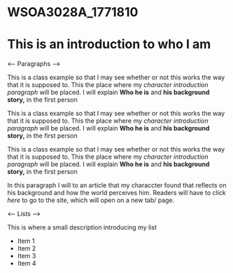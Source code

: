 # WSOA3028A_1771810

<!DOCTYPE html>
<html>
<head>
<title> Class Example Of HTML</title>
</head>
<body>
<h1>This is an introduction to who I am</h1>
<-- Paragraphs -->
<p> This is a class example so that I may see whether or not this works the way that it is supposed to. This the place where my <em>character introduction paragraph</em> will be placed. I will explain <strong>Who he is</strong> and <strong>his background story,</strong> in the first person</p>

<p> This is a class example so that I may see whether or not this works the way that it is supposed to. This the place where my <em>character introduction paragraph</em> will be placed. I will explain <strong>Who he is</strong> and <strong>his background story,</strong> in the first person</p>

<p> This is a class example so that I may see whether or not this works the way that it is supposed to. This the place where my <em>character introduction paragraph</em> will be placed. I will explain <strong>Who he is</strong> and <strong>his background story,</strong> in the first person</p>

<p> In this paragraph I will to an article that my characcter found that reflects on his background and how the world perceives him. Readers will have to click <em href="www.google.co.za" target="_blank"> here</em> to go to the site, which will open on a new tab/ page.

<-- Lists -->
<p> This is where a small description introducing my list</p>
<ul>
<li>Item 1</li>
<li>Item 2</li>
<li>Item 3</li>
<li>Item 4</li>
</ul>
</body>
</html>